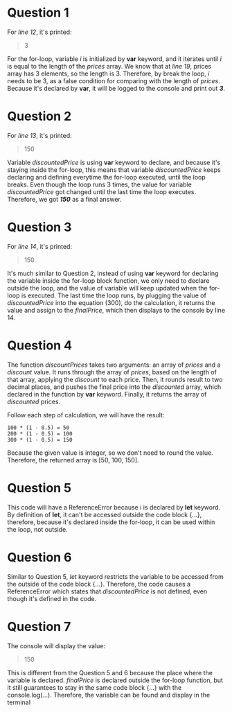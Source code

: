 # Question 1
For *line 12*, it's printed: 
> 3

For the for-loop, variable *i* is initialized by **var** keyword, and it iterates until *i* is equal to the length of the *prices* array. We know that at *line 19*, prices array has 3 elements, so the length is 3. Therefore, by break the loop, *i* needs to be 3, as a false condition for comparing with the length of *prices*. Because it's declared by **var**, it will be logged to the console and print out ***3***.

# Question 2
For *line 13*, it's printed: 
> 150

Variable *discountedPrice* is using **var** keyword to declare, and because it's staying inside the for-loop, this means that variable *discountedPrice* keeps declaring and defining everytime the for-loop executed, until the loop breaks. Even though the loop runs 3 times, the value for variable *discountedPrice* got changed until the last time the loop executes. Therefore, we got ***150*** as a final answer.

# Question 3
For *line 14*, it's printed: 
> 150

It's much similar to Question 2, instead of using **var** keyword for declaring the variable inside the for-loop block function, we only need to declare outside the loop, and the value of variable will keep updated when the for-loop is executed. The last time the loop runs, by plugging the value of *discountedPrice* into the equation (300), do the calculation, it returns the value and assign to the *finalPrice*, which then displays to the console by line 14. 

# Question 4
The function *discountPrices* takes two arguments: an array of *prices* and a *discount* value. It runs through the array of *prices*, based on the length of that array, applying the *discount* to each price. Then, it rounds result to two decimal places, and pushes the final price into the *discounted* array, which declared in the function by **var** keyword. Finally, it returns the array of *discounted* prices.

Follow each step of calculation, we will have the result:

```
100 * (1 - 0.5) = 50
200 * (1 - 0.5) = 100
300 * (1 - 0.5) = 150
```

Because the given value is integer, so we don't need to round the value. Therefore, the returned array is [50, 100, 150].

# Question 5
This code will have a ReferenceError because i is declared by **let** keyword. By definition of **let**, it can't be accessed outside the code block {...}, therefore, because it's declared inside the for-loop, it can be used within the loop, not outside. 

# Question 6
Similar to Question 5, *let* keyword restricts the variable to be accessed from the outside of the code block {...}. Therefore, the code causes a ReferenceError which states that *discountedPrice* is not defined, even though it's defined in the code. 

# Question 7
The console will display the value:
> 150

This is different from the Question 5 and 6 because the place where the variable is declared. *finalPrice* is declared outside the for-loop function, but it still guarantees to stay in the same code block {...} with the console.log(...). Therefore, the variable can be found and display in the terminal 